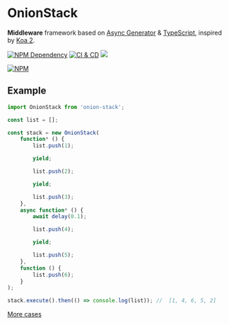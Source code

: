 # OnionStack

**Middleware** framework based on [Async Generator][1] & [TypeScript][2], inspired by [Koa 2][3].

[![NPM Dependency](https://img.shields.io/librariesio/github/TechQuery/onion-stack.svg)][4]
[![CI & CD](https://github.com/TechQuery/onion-stack/actions/workflows/main.yml/badge.svg)][5]
[![](https://data.jsdelivr.com/v1/package/npm/onion-stack/badge?style=rounded)][6]

[![NPM](https://nodei.co/npm/onion-stack.png?downloads=true&downloadRank=true&stars=true)][7]

## Example

```javascript
import OnionStack from 'onion-stack';

const list = [];

const stack = new OnionStack(
    function* () {
        list.push(1);

        yield;

        list.push(2);

        yield;

        list.push(3);
    },
    async function* () {
        await delay(0.1);

        list.push(4);

        yield;

        list.push(5);
    },
    function () {
        list.push(6);
    }
);

stack.execute().then(() => console.log(list)); //  [1, 4, 6, 5, 2]
```

[More cases](https://github.com/TechQuery/onion-stack/tree/master/test)

[1]: https://developer.mozilla.org/en-US/docs/Web/JavaScript/Reference/Statements/for-await...of#Iterating_over_async_generators
[2]: https://www.typescriptlang.org
[3]: https://koajs.com
[4]: https://libraries.io/npm/onion-stack
[5]: https://github.com/TechQuery/onion-stack/actions/workflows/main.yml
[6]: https://www.jsdelivr.com/package/npm/onion-stack
[7]: https://nodei.co/npm/onion-stack/
